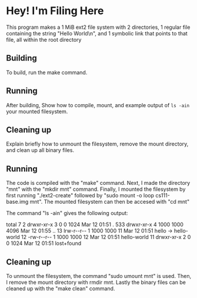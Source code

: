 # Hey! I'm Filing Here

This program makes a 1 MiB ext2 file system with 2 directories, 1 regular file containing the string "Hello World\n", and 1 symbolic link that points to that file, all within the root directory

## Building

To build, run the make command. 

## Running

After building, 
Show how to compile, mount, and example output of `ls -ain` your mounted
filesystem.

## Cleaning up

Explain briefly how to unmount the filesystem, remove the mount directory, and
clean up all binary files.


## Running

The code is compiled with the "make" command. Next, I made the directory "mnt" with the "mkdir mnt" command. Finally, I mounted the filesystem by first running "./ext2-create" followed by "sudo mount -o loop cs111-base.img mnt". The mounted filesystem can then be accesed with "cd mnt"

The command "ls -ain" gives the following output:

total 7
  2 drwxr-xr-x 3    0    0 1024 Mar 12 01:51 .
533 drwxr-xr-x 4 1000 1000 4096 Mar 12 01:55 ..
 13 lrw-r--r-- 1 1000 1000   11 Mar 12 01:51 hello -> hello-world
 12 -rw-r--r-- 1 1000 1000   12 Mar 12 01:51 hello-world
 11 drwxr-xr-x 2    0    0 1024 Mar 12 01:51 lost+found

## Cleaning up

To unmount the filesystem, the command "sudo umount mnt" is used. Then, I remove the mount directory with rmdir mnt. Lastly the binary files can be cleaned up with the "make clean" command.
